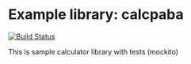 # Example library: calcpaba

[![Build Status](https://travis-ci.org/detonus/calcpaba.svg?branch=develop)](https://travis-ci.org/detonus/calcpaba)

This is sample calculator library with tests (mockito)
